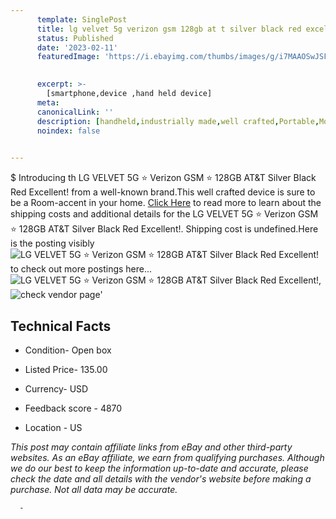 ```yaml
---
      template: SinglePost
      title: lg velvet 5g verizon gsm 128gb at t silver black red excellent 
      status: Published
      date: '2023-02-11'
      featuredImage: 'https://i.ebayimg.com/thumbs/images/g/i7MAAOSwJSFh~ZBP/s-l225.jpg'
       

      excerpt: >-
        [smartphone,device ,hand held device]
      meta:
      canonicalLink: ''
      description: [handheld,industrially made,well crafted,Portable,Mobile,Compact,Convenient,Lightweight,Maneuverable,Man-portable,Miniature,Carriable,Hand-held,Light,Holdable,Transportable,Mobile device,Pocket-sized,On-the-go,Wireless,Cordless,Compact size,Convenient size, smartphone,device ,hand held device]
      noindex: false
      

---
```

$
      Introducing th LG VELVET 5G ⭐ Verizon GSM ⭐ 128GB AT&T Silver Black Red Excellent! from a well-known brand.This well crafted device  is sure to be a Room-accent in your home. [Click Here](https://www.ebay.com/itm/225072001179?hash=item346756309b%3Ag%3Ai7MAAOSwJSFh%7EZBP&mkevt=1&mkcid=1&mkrid=711-53200-19255-0&campid=%253CePNCampaignId%253E&customid=%253CreferenceId%253E&toolid=10049) to read more to learn about the shipping costs and additional details for the LG VELVET 5G ⭐ Verizon GSM ⭐ 128GB AT&T Silver Black Red Excellent!. Shipping cost is undefined.Here is the posting visibly ![LG VELVET 5G ⭐ Verizon GSM ⭐ 128GB AT&T Silver Black Red Excellent!](https://i.ebayimg.com/thumbs/images/g/i7MAAOSwJSFh~ZBP/s-l225.jpg) to check out more postings here... ![LG VELVET 5G ⭐ Verizon GSM ⭐ 128GB AT&T Silver Black Red Excellent!](https://i.ebayimg.com/images/g/i7MAAOSwJSFh~ZBP/s-l1600.jpg), ![check vendor page](https://origin-galleryplus.ebayimg.com/ws/web/225072001179_2_0_1/225x225.jpg,https://origin-galleryplus.ebayimg.com/ws/web/225072001179_3_0_1/225x225.jpg,https://origin-galleryplus.ebayimg.com/ws/web/225072001179_4_0_1/225x225.jpg,https://origin-galleryplus.ebayimg.com/ws/web/225072001179_5_0_1/225x225.jpg,https://origin-galleryplus.ebayimg.com/ws/web/225072001179_6_0_1/225x225.jpg)'

      

 ## Technical Facts 



     
      

 - Condition- Open box 


      

 - Listed Price- 135.00 


      

 - Currency- USD 


      

 - Feedback score - 4870 


      

 - Location - US 


      
      

 *_This post may contain affiliate links from eBay and other third-party websites. As an eBay affiliate, we earn from qualifying purchases. Although we do our best to keep the information up-to-date and accurate, please check the date and all details with the vendor's website before making a purchase. Not all data may be accurate._*




      -
